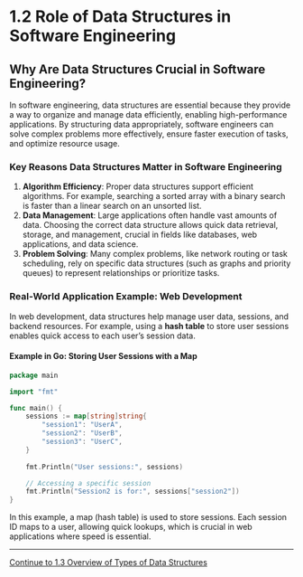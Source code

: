 
# 1.2 Role of Data Structures in Software Engineering

## Why Are Data Structures Crucial in Software Engineering?

In software engineering, data structures are essential because they provide a way to organize and manage data efficiently, enabling high-performance applications. By structuring data appropriately, software engineers can solve complex problems more effectively, ensure faster execution of tasks, and optimize resource usage.

### Key Reasons Data Structures Matter in Software Engineering

1. **Algorithm Efficiency**: Proper data structures support efficient algorithms. For example, searching a sorted array with a binary search is faster than a linear search on an unsorted list.
2. **Data Management**: Large applications often handle vast amounts of data. Choosing the correct data structure allows quick data retrieval, storage, and management, crucial in fields like databases, web applications, and data science.
3. **Problem Solving**: Many complex problems, like network routing or task scheduling, rely on specific data structures (such as graphs and priority queues) to represent relationships or prioritize tasks.

### Real-World Application Example: Web Development

In web development, data structures help manage user data, sessions, and backend resources. For example, using a **hash table** to store user sessions enables quick access to each user’s session data.

#### Example in Go: Storing User Sessions with a Map

```go
package main

import "fmt"

func main() {
    sessions := map[string]string{
        "session1": "UserA",
        "session2": "UserB",
        "session3": "UserC",
    }
    
    fmt.Println("User sessions:", sessions)

    // Accessing a specific session
    fmt.Println("Session2 is for:", sessions["session2"])
}
```

In this example, a map (hash table) is used to store sessions. Each session ID maps to a user, allowing quick lookups, which is crucial in web applications where speed is essential.

---

[Continue to 1.3 Overview of Types of Data Structures](./1_3_Overview_of_Types_of_Data_Structures.md)
